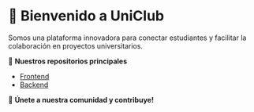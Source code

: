 # 🚀 Bienvenido a UniClub  

Somos una plataforma innovadora para conectar estudiantes y facilitar la colaboración en proyectos universitarios.  

🌟 **Nuestros repositorios principales**  
- [Frontend](https://github.com/UniClub-SocialNetwork/UClub-Frontend)  
- [Backend](https://github.com/UniClub-SocialNetwork/UClub-Backend)  

📢 **Únete a nuestra comunidad y contribuye!**  
